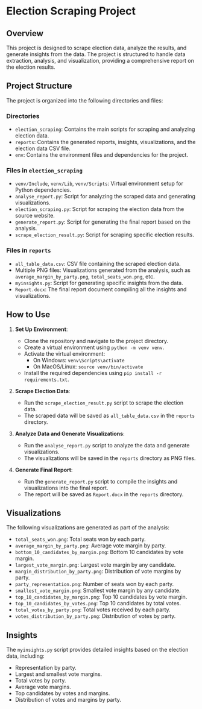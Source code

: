 
# Election Scraping Project

## Overview
This project is designed to scrape election data, analyze the results, and generate insights from the data. The project is structured to handle data extraction, analysis, and visualization, providing a comprehensive report on the election results.

## Project Structure
The project is organized into the following directories and files:

### Directories
- `election_scraping`: Contains the main scripts for scraping and analyzing election data.
- `reports`: Contains the generated reports, insights, visualizations, and the election data CSV file.
- `env`: Contains the environment files and dependencies for the project.

### Files in `election_scraping`
- `venv/Include`, `venv/Lib`, `venv/Scripts`: Virtual environment setup for Python dependencies.
- `analyse_report.py`: Script for analyzing the scraped data and generating visualizations.
- `election_scraping.py`: Script for scraping the election data from the source website.
- `generate_report.py`: Script for generating the final report based on the analysis.
- `scrape_election_result.py`: Script for scraping specific election results.

### Files in `reports`
- `all_table_data.csv`: CSV file containing the scraped election data.
- Multiple PNG files: Visualizations generated from the analysis, such as `average_margin_by_party.png`, `total_seats_won.png`, etc.
- `myinsights.py`: Script for generating specific insights from the data.
- `Report.docx`: The final report document compiling all the insights and visualizations.

## How to Use
1. **Set Up Environment**:
    - Clone the repository and navigate to the project directory.
    - Create a virtual environment using `python -m venv venv`.
    - Activate the virtual environment:
      - On Windows: `venv\Scripts\activate`
      - On MacOS/Linux: `source venv/bin/activate`
    - Install the required dependencies using `pip install -r requirements.txt`.

2. **Scrape Election Data**:
    - Run the `scrape_election_result.py` script to scrape the election data.
    - The scraped data will be saved as `all_table_data.csv` in the `reports` directory.

3. **Analyze Data and Generate Visualizations**:
    - Run the `analyse_report.py` script to analyze the data and generate visualizations.
    - The visualizations will be saved in the `reports` directory as PNG files.

4. **Generate Final Report**:
    - Run the `generate_report.py` script to compile the insights and visualizations into the final report.
    - The report will be saved as `Report.docx` in the `reports` directory.

## Visualizations
The following visualizations are generated as part of the analysis:
- `total_seats_won.png`: Total seats won by each party.
- `average_margin_by_party.png`: Average vote margin by party.
- `bottom_10_candidates_by_margin.png`: Bottom 10 candidates by vote margin.
- `largest_vote_margin.png`: Largest vote margin by any candidate.
- `margin_distribution_by_party.png`: Distribution of vote margins by party.
- `party_representation.png`: Number of seats won by each party.
- `smallest_vote_margin.png`: Smallest vote margin by any candidate.
- `top_10_candidates_by_margin.png`: Top 10 candidates by vote margin.
- `top_10_candidates_by_votes.png`: Top 10 candidates by total votes.
- `total_votes_by_party.png`: Total votes received by each party.
- `votes_distribution_by_party.png`: Distribution of votes by party.

## Insights
The `myinsights.py` script provides detailed insights based on the election data, including:
- Representation by party.
- Largest and smallest vote margins.
- Total votes by party.
- Average vote margins.
- Top candidates by votes and margins.
- Distribution of votes and margins by party.
